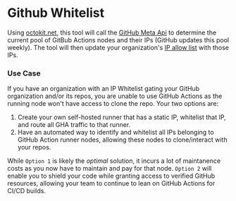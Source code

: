 # Github Whitelist

Using [octokit.net](ctokit.net), this tool will call the [GitHub Meta Api](https://docs.github.com/en/free-pro-team@latest/rest/meta/meta?apiVersion=2022-11-28#get-github-meta-information) to determine the current pool of GitBub Actions nodes and their IPs (GitHub updates this pool weekly). The tool will then update your organization's [IP allow list](https://docs.github.com/en/enterprise-cloud@latest/organizations/keeping-your-organization-secure/managing-security-settings-for-your-organization/managing-allowed-ip-addresses-for-your-organization) with those IPs.

### Use Case

If you have an organization with an IP Whitelist gating your GitHub organization and/or its repos, you are unable to use GitHub Actions as the running node won't have access to clone the repo. Your two options are:

1. Create your own self-hosted runner that has a static IP, whitelist that IP, and route all GHA traffic to that runner.
2. Have an automated way to identify and whitelist all IPs belonging to GitHub Action runner nodes, allowing these nodes to clone/interact with your repos.

While `Option 1` is likely the _optimal_ solution, it incurs a lot of maintanence costs as you now have to maintain and pay for that node. `Option 2` will enable you to shield your code while granting access to verified GitHub resources, allowing your team to continue to lean on GitHub Actions for CI/CD builds.
